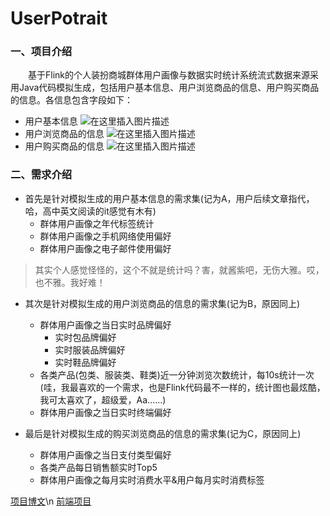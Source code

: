 # UserPotrait

### 一、项目介绍

&emsp;&emsp;基于Flink的个人装扮商城群体用户画像与数据实时统计系统流式数据来源采用Java代码模拟生成，包括用户基本信息、用户浏览商品的信息、用户购买商品的信息。各信息包含字段如下：

- 用户基本信息
![在这里插入图片描述](https://img-blog.csdnimg.cn/20210403010134997.png?x-oss-process=image/watermark,type_ZmFuZ3poZW5naGVpdGk,shadow_10,text_aHR0cHM6Ly9ibG9nLmNzZG4ubmV0L3FxXzQ0OTkyNTU5,size_16,color_FFFFFF,t_70)
- 用户浏览商品的信息
![在这里插入图片描述](https://img-blog.csdnimg.cn/2021040301024376.png?x-oss-process=image/watermark,type_ZmFuZ3poZW5naGVpdGk,shadow_10,text_aHR0cHM6Ly9ibG9nLmNzZG4ubmV0L3FxXzQ0OTkyNTU5,size_16,color_FFFFFF,t_70)
- 用户购买商品的信息
![在这里插入图片描述](https://img-blog.csdnimg.cn/20210403010311270.png?x-oss-process=image/watermark,type_ZmFuZ3poZW5naGVpdGk,shadow_10,text_aHR0cHM6Ly9ibG9nLmNzZG4ubmV0L3FxXzQ0OTkyNTU5,size_16,color_FFFFFF,t_70)

### 二、需求介绍
- 首先是针对模拟生成的用户基本信息的需求集(记为A，用户后续文章指代，哈，高中英文阅读的it感觉有木有)
	- 群体用户画像之年代标签统计
	- 群体用户画像之手机网络使用偏好
	- 群体用户画像之电子邮件使用偏好
> 其实个人感觉怪怪的，这个不就是统计吗？害，就酱紫吧，无伤大雅。哎，也不雅。我好难！

- 其次是针对模拟生成的用户浏览商品的信息的需求集(记为B，原因同上)
	-	群体用户画像之当日实时品牌偏好
		-	实时包品牌偏好
		-	实时服装品牌偏好
		-	实时鞋品牌偏好
	-	各类产品(包类、服装类、鞋类)近一分钟浏览次数统计，每10s统计一次(哇，我最喜欢的一个需求，也是Flink代码最不一样的，统计图也最炫酷，我可太喜欢了，超级爱，Aa......)
	-	群体用户画像之当日实时终端偏好

- 最后是针对模拟生成的购买浏览商品的信息的需求集(记为C，原因同上)
	- 群体用户画像之当日支付类型偏好
	- 各类产品每日销售额实时Top5
	- 群体用户画像之每月实时消费水平&用户每月实时消费标签


[项目博文](https://blog.csdn.net/qq_44992559/category_10944129.html)\n
[前端项目](https://github.com/Zhifa-Liu/UserPotraitVue)
